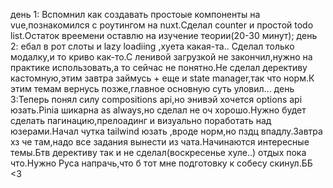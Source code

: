 день 1: Вспомнил как создавать простоые компоненты на vue,познакомился с роутингом на nuxt.Сделал counter  и простой todo list.Остаток вреемени оставлю на изучение теории(20-30 минут);
день 2: ебал в рот слоты и lazy loadiing ,хуета какая-та..
Сделал только модалку,и то криво как-то.С ленивой загрузкой не закончил,нужно на практике использовать,а то сейчас не понятно.Не сделал дерективу кастомную,этим завтра займусь + еще и state manager,так что норм.К этим темам вернусь позже,главное основную суть уловил...
день 3:Теперь понял силу compositions api,но энивэй хочется options api юзать.Pinia шикарна as always,но сделал не оч хорошо.Нужно будет сделать пагинацию,прелоадинг и визуально поработать над юзерами.Начал чутка tailwind юзать ,вроде норм,но пздц впадлу.Завтра хз че там,надо все задания вынести из чата.Начинаются интересные темы.Бтв дерективу так и не сделал(воскресенье хуле..) отдых пока что.Нужно Руса напрачь,что б тот мне подготовку к собесу скинул.ББ <3
